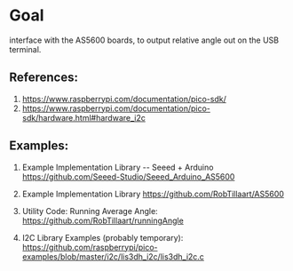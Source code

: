 # Goal 

interface with the AS5600 boards, to output relative angle out on the USB terminal.

## References:
1. https://www.raspberrypi.com/documentation/pico-sdk/
2. https://www.raspberrypi.com/documentation/pico-sdk/hardware.html#hardware_i2c

## Examples:
1. Example Implementation Library -- Seeed + Arduino
    https://github.com/Seeed-Studio/Seeed_Arduino_AS5600
2. Example Implementation Library
    https://github.com/RobTillaart/AS5600

3. Utility Code: Running Average Angle:
    https://github.com/RobTillaart/runningAngle


4. I2C Library Examples (probably temporary):
https://github.com/raspberrypi/pico-examples/blob/master/i2c/lis3dh_i2c/lis3dh_i2c.c